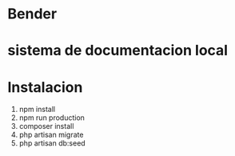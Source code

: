 # Bender
# sistema de documentacion local

# Instalacion

1) npm install
2) npm run production
3) composer install
4) php artisan migrate
5) php artisan db:seed


